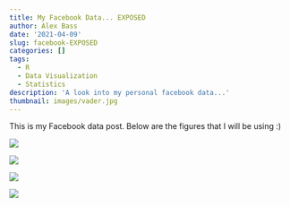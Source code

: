 ```yaml
---
title: My Facebook Data... EXPOSED
author: Alex Bass
date: '2021-04-09'
slug: facebook-EXPOSED
categories: []
tags:
  - R
  - Data Visualization
  - Statistics
description: 'A look into my personal facebook data...'
thumbnail: images/vader.jpg
---
```


This is my Facebook data post. Below are the figures that I will be using :)

![](/./about_files/trends.png#center)

![](/./about_files/emoji.png#center)

![](/./about_files/wc.png#center)

![](/./about_files/sentiment.png#center)

